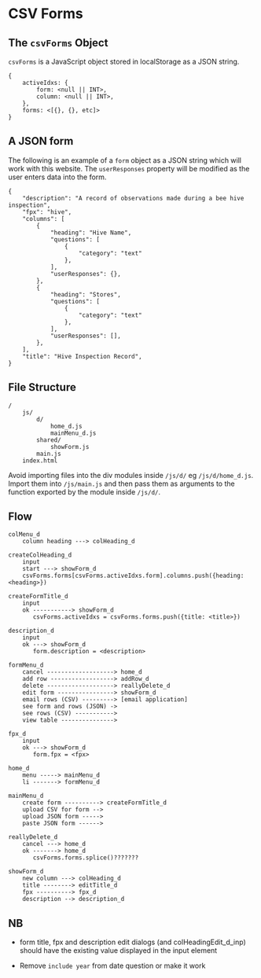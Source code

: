# CSV Forms

## The `csvForms` Object

`csvForms` is a JavaScript object stored in localStorage as a JSON string.

```
{
    activeIdxs: {
        form: <null || INT>,
        column: <null || INT>,
    },
    forms: <[{}, {}, etc]>
}
```

## A JSON form

The following is an example of a `form` object as a JSON string which will work with this website. The `userResponses` property will be modified as the user enters data into the form.

```
{
    "description": "A record of observations made during a bee hive inspection",
    "fpx": "hive",
    "columns": [
        {
            "heading": "Hive Name",
            "questions": [
                {
                    "category": "text"
                },
            ],
            "userResponses": {},
        },
        {
            "heading": "Stores",
            "questions": [
                {
                    "category": "text"
                },
            ],
            "userResponses": [],
        },
    ],
    "title": "Hive Inspection Record",
}
```

## File Structure

```
/
    js/
        d/
            home_d.js
            mainMenu_d.js
        shared/
            showForm.js
        main.js
    index.html
```

Avoid importing files into the div modules inside `/js/d/` eg `/js/d/home_d.js`. Import them into `/js/main.js` and then pass them as arguments to the function exported by the module inside `/js/d/`.

## Flow

```
colMenu_d
    column heading ---> colHeading_d

createColHeading_d
    input
    start ---> showForm_d
    csvForms.forms[csvForms.activeIdxs.form].columns.push({heading: <heading>})

createFormTitle_d
    input
    ok -----------> showForm_d
       csvForms.activeIdxs = csvForms.forms.push({title: <title>})

description_d
    input
    ok ---> showForm_d
       form.description = <description>

formMenu_d
    cancel -------------------> home_d
    add row ------------------> addRow_d
    delete -------------------> reallyDelete_d
    edit form ----------------> showForm_d
    email rows (CSV) ---------> [email application]
    see form and rows (JSON) ->
    see rows (CSV) ----------->
    view table --------------->

fpx_d
    input
    ok ---> showForm_d
       form.fpx = <fpx>

home_d          
    menu -----> mainMenu_d
    li -------> formMenu_d

mainMenu_d
    create form ----------> createFormTitle_d
    upload CSV for form -->
    upload JSON form ----->
    paste JSON form ------>

reallyDelete_d
    cancel ---> home_d
    ok -------> home_d
       csvForms.forms.splice()???????

showForm_d
    new column ---> colHeading_d
    title --------> editTitle_d
    fpx ----------> fpx_d
    description --> description_d

``` 

## NB

*   form title, fpx and description edit dialogs (and colHeadingEdit_d_inp) should have the existing value displayed in the input element

*   Remove `include year` from date question or make it work